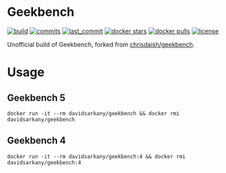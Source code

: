 # Geekbench

[![build](https://badgen.net/github/status/davidsarkany/docker-geekbench)](https://hub.docker.com/r/davidsarkany/geekbench/builds)
[![commits](https://badgen.net/github/commits/davidsarkany/docker-geekbench)](https://github.com/davidsarkany/docker-geekbench/commits/master)
[![last_commit](https://badgen.net/github/last-commit/davidsarkany/docker-geekbench)](https://github.com/davidsarkany/docker-geekbench/commits/master)
[![docker stars](https://badgen.net/docker/stars/davidsarkany/geekbench?icon=docker&label=stars)](https://hub.docker.com/r/davidsarkany/geekbench)
[![docker pulls](https://badgen.net/docker/pulls/davidsarkany/geekbench)](https://hub.docker.com/r/davidsarkany/geekbench)
[![license](https://badgen.net/github/license/davidsarkany/docker-geekbench)](https://github.com/davidsarkany/docker-geekbench/blob/master/LICENSE)


Unofficial build of Geekbench, forked from [chrisdaish/geekbench](https://github.com/chrisdaish/docker-geekbench).

# Usage
## Geekbench 5
```
docker run -it --rm davidsarkany/geekbench && docker rmi davidsarkany/geekbench
```

## Geekbench 4
```
docker run -it --rm davidsarkany/geekbench:4 && docker rmi davidsarkany/geekbench:4
```
